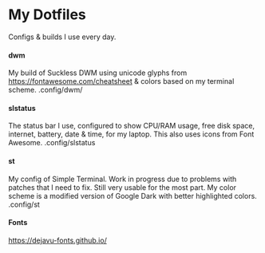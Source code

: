 # My Dotfiles
Configs & builds I use every day.

#### dwm ####
My build of Suckless DWM using unicode glyphs from https://fontawesome.com/cheatsheet & colors based on my terminal scheme.
.config/dwm/

#### slstatus ####
The status bar I use, configured to show CPU/RAM usage, free disk space, internet, battery, date & time, for my laptop. This also uses icons from Font Awesome.
.config/slstatus

#### st ####
My config of Simple Terminal. Work in progress due to problems with patches that I need to fix. Still very usable for the most part. My color scheme is a modified version of Google Dark with better highlighted colors.
.config/st

#### Fonts ####
https://dejavu-fonts.github.io/

